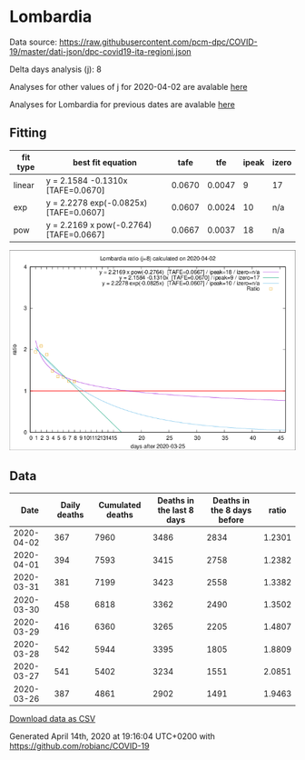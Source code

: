 # Lombardia

Data source: https://raw.githubusercontent.com/pcm-dpc/COVID-19/master/dati-json/dpc-covid19-ita-regioni.json

Delta days analysis (j): 8

Analyses for other values of j for 2020-04-02 are avalable [here](../2020-04-02/README.md)

Analyses for Lombardia for previous dates are avalable [here](../README.md)

## Fitting 
|fit type|best fit equation|tafe|tfe|ipeak|izero|
|-------|-----|--------|------|---|---|
|linear|y = 2.1584 -0.1310x  [TAFE=0.0670]|0.0670|0.0047|9|17|
|exp|y = 2.2278 exp(-0.0825x)  [TAFE=0.0607]|0.0607|0.0024|10|n/a|
|pow|y = 2.2169 x pow(-0.2764)  [TAFE=0.0667]|0.0667|0.0037|18|n/a|

![Plot](COVID-19_lombardia_j8_2020-04-02.png)

## Data
|Date|Daily deaths|Cumulated deaths|Deaths in the last 8 days|Deaths in the 8 days before|ratio|
|----|----------|-----------|-------|--------------------|-----|
|2020-04-02|367|7960|3486|2834|1.2301|
|2020-04-01|394|7593|3415|2758|1.2382|
|2020-03-31|381|7199|3423|2558|1.3382|
|2020-03-30|458|6818|3362|2490|1.3502|
|2020-03-29|416|6360|3265|2205|1.4807|
|2020-03-28|542|5944|3395|1805|1.8809|
|2020-03-27|541|5402|3234|1551|2.0851|
|2020-03-26|387|4861|2902|1491|1.9463|

[Download data as CSV](COVID-19_lombardia_j8_2020-04-02.csv)

Generated April 14th, 2020 at 19:16:04 UTC+0200 with https://github.com/robianc/COVID-19

